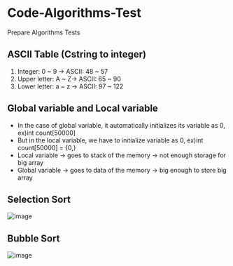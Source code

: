 # Code-Algorithms-Test
Prepare Algorithms Tests

## ASCII Table (Cstring to integer)
1. Integer: 0 ~ 9 -> ASCII: 48 ~ 57
2. Upper letter: A ~ Z-> ASCII: 65 ~ 90
3. Lower letter: a ~ z -> ASCII: 97 ~ 122

## Global variable and Local variable
* In the case of global variable, it automatically initializes its variable as 0, ex)int count[50000]
* But in the local variable, we have to initialize variable as 0, ex)int count[50000] = {0,}
* Local variable -> goes to stack of the memory -> not enough storage for big array
* Global variable -> goes to data of the memory -> big enough to store big array

## Selection Sort
![image](https://user-images.githubusercontent.com/72503871/104643445-69f48a00-56e7-11eb-8a59-8e6f44e3d31a.png)
<script src="https://gist.github.com/danlee1213/665dbda438588af37fc38a5213079998.js"></script>
## Bubble Sort
![image](https://user-images.githubusercontent.com/72503871/104643560-90b2c080-56e7-11eb-87c9-8ea5301cabaa.png)
